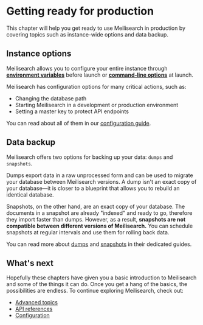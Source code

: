 # Getting ready for production

This chapter will help you get ready to use Meilisearch in production by covering topics such as instance-wide options and data backup.

## Instance options

Meilisearch allows you to configure your entire instance through **[environment variables](/learn/configuration/instance_options.md#environment-variables)** before launch or **[command-line options](/learn/configuration/instance_options.md#command-line-options-and-flags)** at launch.

Meilisearch has configuration options for many critical actions, such as:

- Changing the database path
- Starting Meilisearch in a development or production environment
- Setting a master key to protect API endpoints

You can read about all of them in our [configuration guide](/learn/configuration/instance_options.md).

## Data backup

Meilisearch offers two options for backing up your data: `dumps` and `snapshots`.

Dumps export data in a raw unprocessed form and can be used to migrate your database between Meilisearch versions. A dump isn't an exact copy of your database—it is closer to a blueprint that allows you to rebuild an identical database.

Snapshots, on the other hand, are an exact copy of your database. The documents in a snapshot are already "indexed" and ready to go, therefore they import faster than dumps. However, as a result, **snapshots are not compatible between different versions of Meilisearch.** You can schedule snapshots at regular intervals and use them for rolling back data.

You can read more about [dumps](/learn/advanced/dumps.md) and [snapshots](/learn/advanced/snapshots.md) in their dedicated guides.

## What's next

Hopefully these chapters have given you a basic introduction to Meilisearch and some of the things it can do. Once you get a hang of the basics, the possibilities are endless. To continue exploring Meilisearch, check out:

- [Advanced topics](/learn/advanced/asynchronous_operations.md)
- [API references](/reference/api/overview.md)
- [Configuration](/learn/configuration/instance_options.md)
